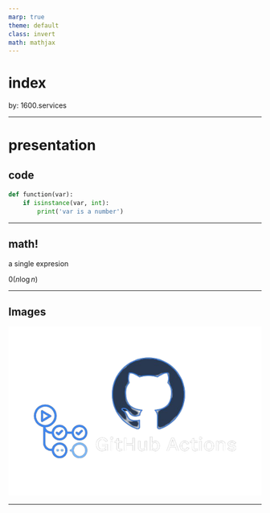 ```yaml
---
marp: true
theme: default
class: invert
math: mathjax
---
```


# index

by: 1600.services

---

# presentation

## code

```python
def function(var):
    if isinstance(var, int):
        print('var is a number')

```
---

## math!

a single expresion

$\mathcal{0}(n\log{n})$

---

## Images

![height:4in](./images/github.png)

---
<!--backgroundImage: url('https://github.com/documentation-as-code/ci-cd-for-documentation/raw/main/slides/simple.jpg')-->

